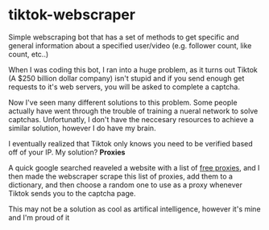 # tiktok-webscraper

Simple webscraping bot that has a set of methods to get specific and general information about a specified user/video (e.g. follower count, like count, etc..)




When I was coding this bot, I ran into a huge problem, as it turns out Tiktok (A $250 billion dollar company) isn't stupid and if you send enough get requests to it's web servers, you will be asked to complete a captcha.

Now I've seen many different solutions to this problem. Some people actually have went through the trouble of training a nueral network to solve captchas. Unfortunatly, I don't have the neccesary resources to achieve a similar solution, however I do have my brain.

I eventually realized that Tiktok only knows you need to be verified based off of your IP. My solution? **Proxies**

A quick google searched reaveled a website with a list of [free proxies](https://free-proxy-list.net/), and I then made the webscraper scrape this list of proxies, add them to a dictionary, and then choose a random one to use as a proxy whenever Tiktok sends you to the captcha page.

This may not be a solution as cool as artifical intelligence, however it's mine and I'm proud of it 
